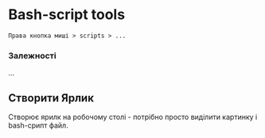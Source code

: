 # Bash-script tools

```text
Права кнопка миші > scripts > ...
```


### Залежності 
...


## Створити Ярлик
Створює ярилк на робочому столі - потрібно просто виділити картинку і bash-срипт файл. 



